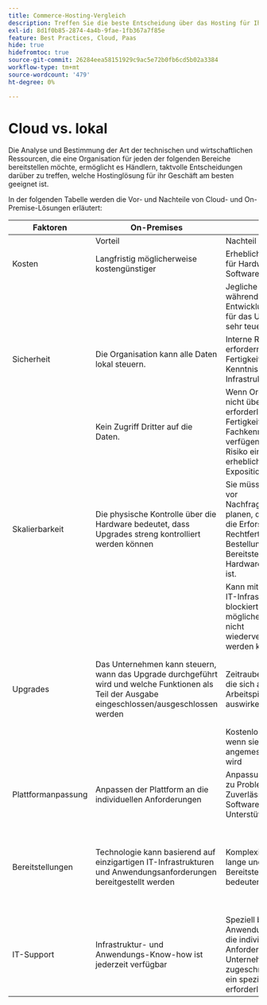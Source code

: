 ```yaml
---
title: Commerce-Hosting-Vergleich
description: Treffen Sie die beste Entscheidung über das Hosting für Ihr E-Commerce-Projekt, indem Sie sich diese Vergleichstabelle ansehen.
exl-id: 8d1f0b85-2874-4a4b-9fae-1fb367a7f85e
feature: Best Practices, Cloud, Paas
hide: true
hidefromtoc: true
source-git-commit: 26284eea58151929c9ac5e72b0fb6cd5b02a3384
workflow-type: tm+mt
source-wordcount: '479'
ht-degree: 0%

---
```


# Cloud vs. lokal

Die Analyse und Bestimmung der Art der technischen und wirtschaftlichen Ressourcen, die eine Organisation für jeden der folgenden Bereiche bereitstellen möchte, ermöglicht es Händlern, taktvolle Entscheidungen darüber zu treffen, welche Hostinglösung für ihr Geschäft am besten geeignet ist.

In der folgenden Tabelle werden die Vor- und Nachteile von Cloud- und On-Premise-Lösungen erläutert:

<table>
    <thead>
        <tr>
            <th>Faktoren</th>
            <th>On-Premises</th>
            <th></th>
            <th>Cloud</th>
            <th></th>
        </tr>
    </thead>
    <tbody>
        <tr>
            <td></td>
            <td>Vorteil</td>
            <td>Nachteil</td>
            <td>Vorteil</td>
            <td>Nachteil</td>
        </tr>
        <tr>
            <td>Kosten</td>
            <td>Langfristig möglicherweise kostengünstiger</td>
            <td>Erhebliche Vorkosten für Hardware und Software (Cap-ex).</td>
            <td>Vorhersehbare Abonnementpreise.</td>
            <td>Es ist eine langfristige Kostenprojektion erforderlich.</td>
        </tr>
        <tr>
            <td></td>
            <td></td>
            <td>Jegliche Fehler während der Entwicklung können für das Unternehmen sehr teuer sein.</td>
            <td>Die Kosten können mit Op-ex und ohne vorherige Hardware-/Softwareinvestition veranschlagt werden.</td>
            <td>Lizenzkosten können Hardwareeinsparungen reduzieren</td>
        </tr>
        <tr>
            <td>Sicherheit</td>
            <td>Die Organisation kann alle Daten lokal steuern.</td>
            <td>Interne Ressourcen erfordern spezifische Fertigkeiten und Kenntnisse der Infrastruktur.</td>
            <td>Erweiterte Datensicherheit ist für Unternehmen verfügbar und leicht zu handhaben.</td>
            <td>Aggressiv von Hackern angesprochen</td>
        </tr>
        <tr>
            <td></td>
            <td>Kein Zugriff Dritter auf die Daten.</td>
            <td>Wenn Organisationen nicht über die erforderlichen Fertigkeiten und Fachkenntnisse verfügen, besteht das Risiko einer erheblichen Exposition.</td>
            <td></td>
            <td>Auf Daten kann von Drittanbietern zugegriffen werden.</td>
        </tr>
        <tr>
            <td>Skalierbarkeit</td>
            <td>Die physische Kontrolle über die Hardware bedeutet, dass Upgrades streng kontrolliert werden können</td>
            <td>Sie müssen rechtzeitig vor Nachfrageänderungen planen, da die Zeit für die Erforschung, Rechtfertigung, Bestellung und Bereitstellung von Hardware erforderlich ist.</td>
            <td>Cloud-Ressourcen können schnell an die jeweilige Nachfrage angepasst werden</td>
            <td>Kosten eskalieren, wenn die Cloud-Infrastruktur nicht ordnungsgemäß verwaltet und verfolgt wird</td>
        </tr>
        <tr>
            <td></td>
            <td></td>
            <td>Kann mit überhöhter IT-Infrastruktur blockiert werden, die möglicherweise oder nicht wiederverwendet werden kann</td>
            <td></td>
            <td></td>
        </tr>
        <tr>
            <td>Upgrades</td>
            <td>Das Unternehmen kann steuern, wann das Upgrade durchgeführt wird und welche Funktionen als Teil der Ausgabe eingeschlossen/ausgeschlossen werden</td>
            <td>Zeitraubende Übung, die sich auf andere Arbeitspipelines auswirken kann</td>
            <td>Schnelle und kostengünstige Übung mit geringer Auswirkung auf andere Arbeitsströme</td>
            <td>Der SaaS-Anbieter verwaltet das Upgrade. Die Organisation kennt nicht immer die endgültige Ausgabe und die Auswirkungen auf die Site</td>
        </tr>
        <tr>
            <td></td>
            <td></td>
            <td>Kostenlose Übung, wenn sie nicht angemessen verwaltet wird</td>
            <td></td>
            <td></td>
        </tr>
        <tr>
            <td>Plattformanpassung</td>
            <td>Anpassen der Plattform an die individuellen Anforderungen</td>
            <td>Anpassungen können zu Problemen mit der Zuverlässigkeit und Software-Unterstützung führen</td>
            <td>SaaS-Plattformen sind ziemlich stabil. Updates sind iterativ und einfach zu verwalten</td>
            <td>SaaS minimiert die Fähigkeit, die Plattform zu ändern</td>
        </tr>
        <tr>
            <td>Bereitstellungen</td>
            <td>Technologie kann basierend auf einzigartigen IT-Infrastrukturen und Anwendungsanforderungen bereitgestellt werden</td>
            <td>Komplexität kann lange und schwierige Bereitstellungen bedeuten</td>
            <td>SaaS ist zuverlässig und leicht auszuführen.</td>
            <td>Normalerweise wird SaaS auf einen kleinsten gemeinsamen Nenner implementiert, was manchmal zu eingeschränkter Funktionalität führen kann</td>
        </tr>
        <tr>
            <td>IT-Support</td>
            <td>Infrastruktur- und Anwendungs-Know-how ist jederzeit verfügbar</td>
            <td>Speziell bei Anwendungen, die auf die individuellen Anforderungen eines Unternehmens zugeschnitten sind, ist ein spezielles IT-Team erforderlich.</td>
            <td>Die Vorsicht bei der Größenanpassung aufgrund von Cloud-Implementierungen bedeutet, dass die IT-Unterstützung mit weniger Zeit und Aufwand mehr verwalten kann.</td>
            <td>Die Lernkurve für Cloud ist bedeutend und angemessen geschultes Personal ist teuer</td>
        </tr>
    </tbody>
</table>
